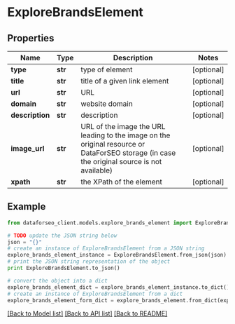 # ExploreBrandsElement


## Properties

Name | Type | Description | Notes
------------ | ------------- | ------------- | -------------
**type** | **str** | type of element | [optional] 
**title** | **str** | title of a given link element | [optional] 
**url** | **str** | URL | [optional] 
**domain** | **str** | website domain | [optional] 
**description** | **str** | description | [optional] 
**image_url** | **str** | URL of the image the URL leading to the image on the original resource or DataForSEO storage (in case the original source is not available) | [optional] 
**xpath** | **str** | the XPath of the element | [optional] 

## Example

```python
from dataforseo_client.models.explore_brands_element import ExploreBrandsElement

# TODO update the JSON string below
json = "{}"
# create an instance of ExploreBrandsElement from a JSON string
explore_brands_element_instance = ExploreBrandsElement.from_json(json)
# print the JSON string representation of the object
print ExploreBrandsElement.to_json()

# convert the object into a dict
explore_brands_element_dict = explore_brands_element_instance.to_dict()
# create an instance of ExploreBrandsElement from a dict
explore_brands_element_form_dict = explore_brands_element.from_dict(explore_brands_element_dict)
```
[[Back to Model list]](../README.md#documentation-for-models) [[Back to API list]](../README.md#documentation-for-api-endpoints) [[Back to README]](../README.md)


